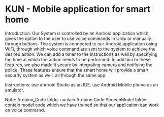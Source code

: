 # KUN - Mobile application for smart home

Introduction:
Our System is controlled by an Android application which gives the option to the user to use voice commands in Urdu or manually through buttons. The system is connected to our Android application using WiFi, through which voice command are sent to the system to achieve the desired action. We can add a timer to the instructions as well by specifying the time at which the action needs to be performed.
In addition to these features, we also made it secure by integrating camera and notifying the police. These features ensure that the smart home will provide a smart security system as well, all through the same app

Instructions:
use android Studio as an IDE.
use Android Mobile phone as an emulator.

Note:
Arduino_Code folder contain Arduino Code.SpeechModel folder contain model code which we have trained so that our application can work on voice command.








